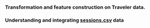 <h3> Transformation and feature construction on Traveler data. </h3>
<h3> Understanding and integrating <a href = "https://drive.google.com/file/d/0BzNM3APfj6JednJvcEVNMlNUVTA/view?usp=sharing" >sessions.csv</a> data </h3>
